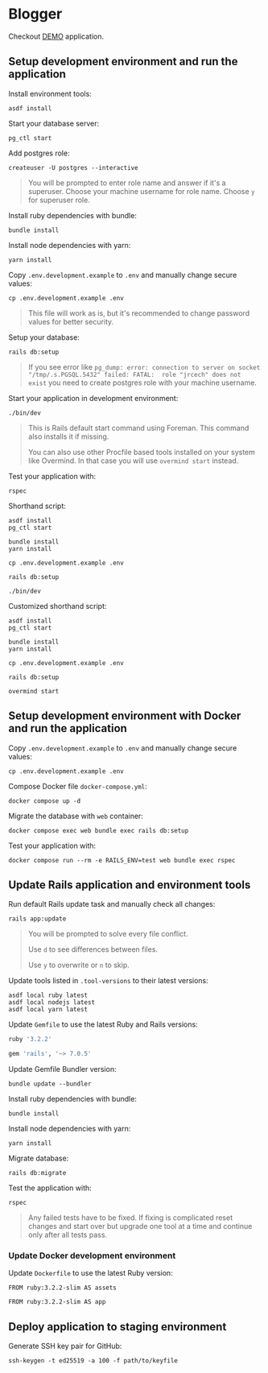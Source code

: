 # Blogger

Checkout [DEMO](http://49.12.193.13) application.

## Setup development environment and run the application

Install environment tools:

```shell
asdf install
```

Start your database server:

```shell
pg_ctl start
```

Add postgres role:

```shell
createuser -U postgres --interactive
```

> You will be prompted to enter role name and answer if it's a superuser.
> Choose your machine username for role name.
> Choose `y` for superuser role.

Install ruby dependencies with bundle:

```shell
bundle install
```

Install node dependencies with yarn:

```shell
yarn install
```

Copy `.env.development.example` to `.env` and manually change secure values:

```shell
cp .env.development.example .env
```

> This file will work as is, but it's recommended to change password values for
> better security.

Setup your database:

```shell
rails db:setup
```

> If you see error
> like `pg_dump: error: connection to server on socket "/tmp/.s.PGSQL.5432" failed: FATAL:  role "jrcech" does not exist`
> you need to create postgres role with your machine username.

Start your application in development environment:

```shell
./bin/dev
```

> This is Rails default start command using Foreman. This command also installs
> it if missing.
>
> You can also use other Procfile based tools installed on your
> system like Overmind. In that case you will use `overmind start` instead.

Test your application with:

```shell
rspec
```

Shorthand script:

```shell
asdf install
pg_ctl start

bundle install
yarn install

cp .env.development.example .env

rails db:setup

./bin/dev
```

Customized shorthand script:

```shell
asdf install
pg_ctl start

bundle install
yarn install

cp .env.development.example .env

rails db:setup

overmind start
```

## Setup development environment with Docker and run the application

Copy `.env.development.example` to `.env` and manually change secure values:

```shell
cp .env.development.example .env
```

Compose Docker file `docker-compose.yml`:

```shell
docker compose up -d
```

Migrate the database with `web` container:

```shell
docker compose exec web bundle exec rails db:setup
```

Test your application with:

```shell
docker compose run --rm -e RAILS_ENV=test web bundle exec rspec
```

## Update Rails application and environment tools

Run default Rails update task and manually check all changes:

```shell
rails app:update
```

> You will be prompted to solve every file conflict.
>
> Use `d` to see differences between files.
>
> Use `y` to overwrite or `n` to skip.

Update tools listed in `.tool-versions` to their latest versions:

```shell
asdf local ruby latest
asdf local nodejs latest
asdf local yarn latest
```

Update `Gemfile` to use the latest Ruby and Rails versions:

```ruby
ruby '3.2.2'

gem 'rails', '~> 7.0.5'
```

Update Gemfile Bundler version:

```shell
bundle update --bundler
```

Install ruby dependencies with bundle:

```shell
bundle install
```

Install node dependencies with yarn:

```shell
yarn install
```

Migrate database:

```shell
rails db:migrate
```

Test the application with:

```shell
rspec
```

> Any failed tests have to be fixed. If fixing is complicated reset changes and
> start over but upgrade one tool at a time and continue only after all tests
> pass.

### Update Docker development environment

Update `Dockerfile` to use the latest Ruby version:

```shell
FROM ruby:3.2.2-slim AS assets

FROM ruby:3.2.2-slim AS app
```

## Deploy application to staging environment

Generate SSH key pair for GitHub:
```shell
ssh-keygen -t ed25519 -a 100 -f path/to/keyfile
```
